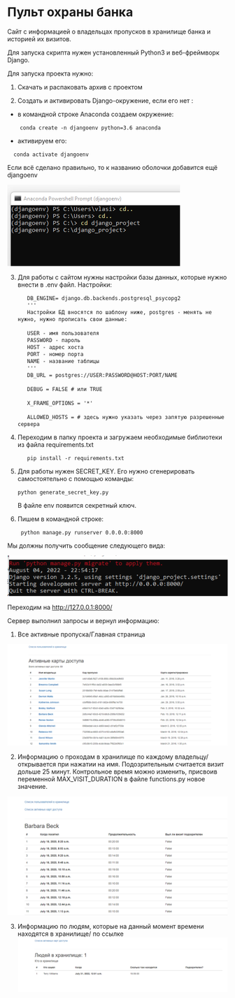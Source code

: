 # Пульт охраны банка

Сайт с информацией о владельцах пропусков в хранилище банка и историей их визитов.

Для запуска скрипта нужен установленный Python3 и веб-фреймворк Django.

Для запуска проекта нужно:

 1. Скачать и распаковать архив с проектом

 2. Создать и активировать Django-окружение, если его нет :
 
  - в командной строке Anaconda создаем окружение:
    
   ```
       conda create -n djangoenv python=3.6 anaconda 
   ```
 - активируем его: 
   
  ```
    conda activate djangoenv
  ```
 
 Если всё сделано правильно, то к названию оболочки добавится ещё djangoenv
 
 ![Создали и активировали окружение](https://github.com/atskayasatana/Images/blob/20dde0a58f69e6d5643b004ccf2d15d388d401c4/%D0%BF%D0%B5%D1%80%D0%B5%D1%85%D0%BE%D0%B4%20%D0%B2%20%D0%BF%D0%B0%D0%BF%D0%BA%D1%83%20%D0%BF%D1%80%D0%BE%D0%B5%D0%BA%D1%82%D0%B0.png "Активировали окружение")
 
 
3. Для работы с сайтом нужны настройки базы данных, которые нужно внести в .env файл.
   Настройки:
   
   ```Python3
      DB_ENGINE= django.db.backends.postgresql_psycopg2 
      '''
      Настройки БД вносятся по шаблону ниже, postgres - менять не нужно, нужно прописать свои данные:
      
      USER - имя пользователя
      PASSWORD - пароль
      HOST - адрес хоста
      PORT - номер порта
      NAME - название таблицы
      '''
      DB_URL = postgres://USER:PASSWORD@HOST:PORT/NAME 
   
      DEBUG = FALSE # или TRUE
      
      X_FRAME_OPTIONS = '*'

      ALLOWED_HOSTS = # здесь нужно указать через запятую разрешенные сервера 
   ```
 

4. Переходим в папку проекта и загружаем необходимые библиотеки из файла requirements.txt 
   ```
      pip install -r requirements.txt
   ```
5. Для работы нужен SECRET_KEY. Его нужно сгенерировать самостоятельно с помощью команды:
   ```
   python generate_secret_key.py
   ```
   В файле env появится секретный ключ.
   
 6. Пишем в командной строке: 
    ```
     python manage.py runserver 0.0.0.0:8000
    ```

Мы должны получить сообщение следующего вида:

 ![Сервер](https://github.com/atskayasatana/Images/blob/5745c6f4324c145b102c3835d034253ba60b2467/managepy.png)

Переходим на http://127.0.0.1:8000/

Сервер выполнил запросы и вернул информацию:
1. Все активные пропуска/Главная страница

 ![Главная](https://github.com/atskayasatana/Images/blob/main/%D0%B3%D0%BB%D0%B0%D0%B2%D0%BD%D0%B0%D1%8F%20%D1%81%D1%82%D1%80%D0%B0%D0%BD%D0%B8%D1%86%D0%B0.png)

2. Информацию о проходам в хранилище по каждому владельцу/открывается при нажатии на имя. Подозрительным считается визит дольше 25 минут. Контрольное время можно изменить, присвоив переменной MAX_VISIT_DURATION в файле functions.py новое значение.

![Владелец](https://github.com/atskayasatana/Images/blob/97f1cf121b643d7a9c438441de2e3ca891573b33/%D0%92%D0%B8%D0%B7%D0%B8%D1%82%D1%8B%20%D0%BF%D0%BE%D0%BB%D1%8C%D0%B7%D0%BE%D0%B2%D0%B0%D1%82%D0%B5%D0%BB%D1%8F.png)

3. Информацию по людям, которые на данный момент времени находятся в хранилище/ по ссылке 
![В хранилище](https://github.com/atskayasatana/Images/blob/97f1cf121b643d7a9c438441de2e3ca891573b33/%D0%A1%D0%B5%D0%B9%D1%87%D0%B0%D1%81%20%D0%B2%20%D1%85%D1%80%D0%B0%D0%BD%D0%B8%D0%BB%D0%B8%D1%89%D0%B5.png)
